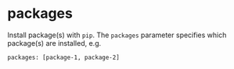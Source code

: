 # packages

Install package(s) with `pip`. The `packages` parameter specifies which package(s) are installed, e.g.

```
packages: [package-1, package-2]
```